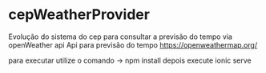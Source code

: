 # cepWeatherProvider
Evolução do sistema do cep para consultar a previsão do tempo via openWeather api
Api para previsão do tempo
https://openweathermap.org/

para executar utilize o comando
-> npm install
depois  execute 
ionic serve

